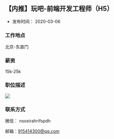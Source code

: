 ## 【内推】玩吧-前端开发工程师（H5）

- 发布时间： 2020-03-06

### 工作地点
北京-东直门

### 薪资
15k-25k

### 职位描述
![](http://img.xiaogangzai.cn/24CE161D-9264-4b7e-8542-08786D01DD14.png)

### 联系方式
微信： nsoxirahrifspdh

邮箱：915414300@qq.com